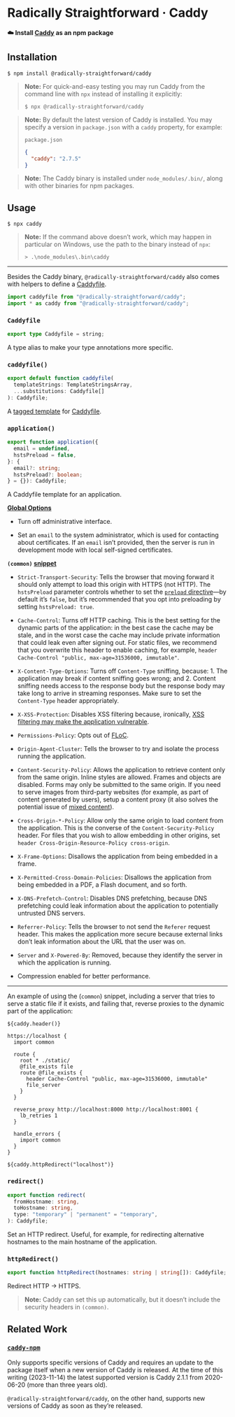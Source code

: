 <!--
## TODO

- Let `package.json` specify a version range? It seems like a nice feature to have, but it means we’d have to introduce a dependency to resolve the ranges, and we’d have to implement some form of locking logic. It doesn’t seem to be worth it.
-->

# Radically Straightforward · Caddy

**☁️ Install [Caddy](https://caddyserver.com/) as an npm package**

## Installation

```console
$ npm install @radically-straightforward/caddy
```

> **Note:** For quick-and-easy testing you may run Caddy from the command line with `npx` instead of installing it explicitly:
>
> ```console
> $ npx @radically-straightforward/caddy
> ```

> **Note:** By default the latest version of Caddy is installed. You may specify a version in `package.json` with a `caddy` property, for example:
>
> `package.json`
>
> ```json
> {
>   "caddy": "2.7.5"
> }
> ```

> **Note:** The Caddy binary is installed under `node_modules/.bin/`, along with other binaries for npm packages.

## Usage

```console
$ npx caddy
```

> **Note:** If the command above doesn’t work, which may happen in particular on Windows, use the path to the binary instead of `npx`:
>
> ```console
> > .\node_modules\.bin\caddy
> ```

---

Besides the Caddy binary, `@radically-straightforward/caddy` also comes with helpers to define a [Caddyfile](https://caddyserver.com/docs/quick-starts/caddyfile).

```typescript
import caddyfile from "@radically-straightforward/caddy";
import * as caddy from "@radically-straightforward/caddy";
```

<!-- DOCUMENTATION START: ./source/index.mts -->

### `Caddyfile`

```typescript
export type Caddyfile = string;
```

A type alias to make your type annotations more specific.

### `caddyfile()`

```typescript
export default function caddyfile(
  templateStrings: TemplateStringsArray,
  ...substitutions: Caddyfile[]
): Caddyfile;
```

A [tagged template](https://developer.mozilla.org/en-US/docs/Web/JavaScript/Reference/Template_literals#tagged_templates) for [Caddyfile](https://caddyserver.com/docs/quick-starts/caddyfile).

### `application()`

```typescript
export function application({
  email = undefined,
  hstsPreload = false,
}: {
  email?: string;
  hstsPreload?: boolean;
} = {}): Caddyfile;
```

A Caddyfile template for an application.

**[Global Options](https://caddyserver.com/docs/caddyfile/options)**

- Turn off administrative interface.

- Set an `email` to the system administrator, which is used for contacting about certificates. If an `email` isn’t provided, then the server is run in development mode with local self-signed certificates.

**`(common)` [snippet](https://caddyserver.com/docs/caddyfile/concepts#snippets)**

- `Strict-Transport-Security`: Tells the browser that moving forward it should only attempt to load this origin with HTTPS (not HTTP). The `hstsPreload` parameter controls whether to set the [`preload` directive](https://hstspreload.org/)—by default it’s `false`, but it’s recommended that you opt into preloading by setting `hstsPreload: true`.

- `Cache-Control`: Turns off HTTP caching. This is the best setting for the dynamic parts of the application: in the best case the cache may be stale, and in the worst case the cache may include private information that could leak even after signing out. For static files, we recommend that you overwrite this header to enable caching, for example, `header Cache-Control "public, max-age=31536000, immutable"`.

- `X-Content-Type-Options`: Turns off `Content-Type` sniffing, because: 1. The application may break if content sniffing goes wrong; and 2. Content sniffing needs access to the response body but the response body may take long to arrive in streaming responses. Make sure to set the `Content-Type` header appropriately.

- `X-XSS-Protection`: Disables XSS filtering because, ironically, [XSS filtering may make the application vulnerable](https://developer.mozilla.org/en-US/docs/Web/HTTP/Headers/X-XSS-Protection#vulnerabilities_caused_by_xss_filtering).

- `Permissions-Policy`: Opts out of [FLoC](https://web.dev/articles/floc).

- `Origin-Agent-Cluster`: Tells the browser to try and isolate the process running the application.

- `Content-Security-Policy`: Allows the application to retrieve content only from the same origin. Inline styles are allowed. Frames and objects are disabled. Forms may only be submitted to the same origin. If you need to serve images from third-party websites (for example, as part of content generated by users), setup a content proxy (it also solves the potential issue of [mixed content](https://developer.mozilla.org/en-US/docs/Web/Security/Mixed_content)).

- `Cross-Origin-*-Policy`: Allow only the same origin to load content from the application. This is the converse of the `Content-Security-Policy` header. For files that you wish to allow embedding in other origins, set `header Cross-Origin-Resource-Policy cross-origin`.

- `X-Frame-Options`: Disallows the application from being embedded in a frame.

- `X-Permitted-Cross-Domain-Policies`: Disallows the application from being embedded in a PDF, a Flash document, and so forth.

- `X-DNS-Prefetch-Control`: Disables DNS prefetching, because DNS prefetching could leak information about the application to potentially untrusted DNS servers.

- `Referrer-Policy`: Tells the browser to not send the `Referer` request header. This makes the application more secure because external links don’t leak information about the URL that the user was on.

- `Server` and `X-Powered-By`: Removed, because they identify the server in which the application is running.

- Compression enabled for better performance.

---

An example of using the (`common`) snippet, including a server that tries to serve a static file if it exists, and failing that, reverse proxies to the dynamic part of the application:

```caddyfile
${caddy.header()}

https://localhost {
  import common

  route {
    root * ./static/
    @file_exists file
    route @file_exists {
      header Cache-Control "public, max-age=31536000, immutable"
      file_server
    }
  }

  reverse_proxy http://localhost:8000 http://localhost:8001 {
    lb_retries 1
  }

  handle_errors {
    import common
  }
}

${caddy.httpRedirect("localhost")}
```

### `redirect()`

```typescript
export function redirect(
  fromHostname: string,
  toHostname: string,
  type: "temporary" | "permanent" = "temporary",
): Caddyfile;
```

Set an HTTP redirect. Useful, for example, for redirecting alternative hostnames to the main hostname of the application.

### `httpRedirect()`

```typescript
export function httpRedirect(hostnames: string | string[]): Caddyfile;
```

Redirect HTTP → HTTPS.

> **Note:** Caddy can set this up automatically, but it doesn’t include the security headers in `(common)`.

<!-- DOCUMENTATION END: ./source/index.mts -->

## Related Work

### [`caddy-npm`](https://www.npmjs.com/package/caddy-npm)

Only supports specific versions of Caddy and requires an update to the package itself when a new version of Caddy is released. At the time of this writing (2023-11-14) the latest supported version is Caddy 2.1.1 from 2020-06-20 (more than three years old).

`@radically-straightforward/caddy`, on the other hand, supports new versions of Caddy as soon as they’re released.
